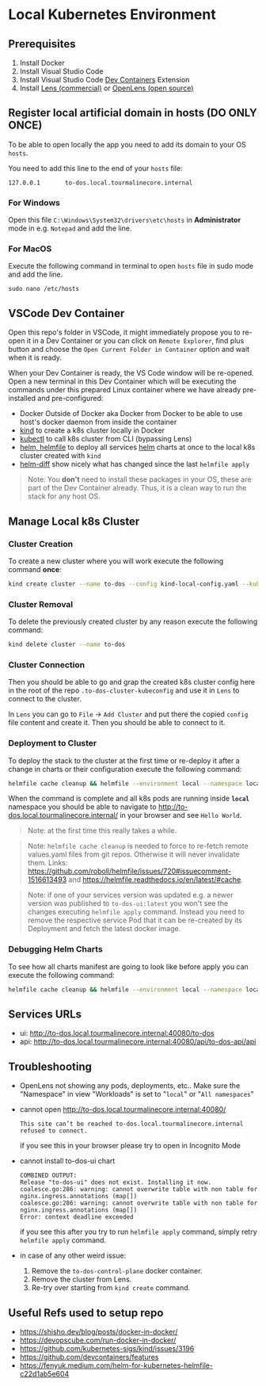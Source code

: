 # Local Kubernetes Environment

## Prerequisites

1. Install Docker
2. Install Visual Studio Code
3. Install Visual Studio Code [Dev Containers](https://marketplace.visualstudio.com/items?itemName=ms-vscode-remote.remote-containers) Extension
3. Install [Lens (commercial)](https://k8slens.dev/) or [OpenLens (open source)](https://github.com/MuhammedKalkan/OpenLens/releases)

## Register local artificial domain in hosts (DO ONLY ONCE)

To be able to open locally the app you need to add its domain to your OS `hosts`.

You need to add this line to the end of your `hosts` file:
```
127.0.0.1       to-dos.local.tourmalinecore.internal
```

### For Windows

Open this file `C:\Windows\System32\drivers\etc\hosts` in **Administrator** mode in e.g. `Notepad` and add the line.

### For MacOS

Execute the following command in terminal to open `hosts` file in sudo mode and add the line.
```
sudo nano /etc/hosts
```

## VSCode Dev Container

Open this repo's folder in VSCode, it might immediately propose you to re-open it in a Dev Container or you can click on `Remote Explorer`, find plus button and choose the `Open Current Folder in Container` option and wait when it is ready.

When your Dev Container is ready, the VS Code window will be re-opened. Open a new terminal in this Dev Container which will be executing the commands under this prepared Linux container where we have already pre-installed and pre-configured:
- Docker Outside of Docker aka Docker from Docker to be able to use host's docker daemon from inside the container 
- [kind](https://kind.sigs.k8s.io/) to create a k8s cluster locally in Docker
- [kubectl](https://kubernetes.io/docs/reference/kubectl/) to call k8s cluster from CLI (bypassing Lens)
- [helm, helmfile](https://github.com/helmfile/helmfile) to deploy all services [helm](https://helm.sh/) charts at once to the local k8s cluster created with `kind`
- [helm-diff](https://github.com/databus23/helm-diff) show nicely what has changed since the last `helmfile apply`

>Note: You **don't** need to install these packages in your OS, these are part of the Dev Container already. Thus, it is a clean way to run the stack for any host OS.

## Manage Local k8s Cluster

### Cluster Creation

To create a new cluster where you will work execute the following command **once**:

```bash
kind create cluster --name to-dos --config kind-local-config.yaml --kubeconfig ./.to-dos-cluster-kubeconfig
```

### Cluster Removal

To delete the previously created cluster by any reason execute the following command:

```bash
kind delete cluster --name to-dos
```

### Cluster Connection

Then you should be able to go and grap the created k8s cluster config here in the root of the repo `.to-dos-cluster-kubeconfig` and use it in `Lens` to connect to the cluster.

In `Lens` you can go to `File` -> `Add Cluster` and put there the copied `config` file content and create it.
Then you should be able to connect to it.

### Deployment to Cluster

To deploy the stack to the cluster at the first time or re-deploy it after a change in charts or their configuration execute the following command:

```bash
helmfile cache cleanup && helmfile --environment local --namespace local -f deploy/helmfile.yaml apply
```

When the command is complete and all k8s pods are running inside **`local`** namespace you should be able to navigate to http://to-dos.local.tourmalinecore.internal/ in your browser and see `Hello World`.

>Note: at the first time this really takes a while.

>Note: `helmfile cache cleanup` is needed to force to re-fetch remote values.yaml files from git repos. Otherwise it will never invalidate them. Links: https://github.com/roboll/helmfile/issues/720#issuecomment-1516613493 and https://helmfile.readthedocs.io/en/latest/#cache.

>Note: if one of your services version was updated e.g. a newer version was published to `to-dos-ui:latest` you won't see the changes executing `helmfile apply` command. Instead you need to remove the respective service Pod that it can be re-created by its Deployment and fetch the latest docker image. 

### Debugging Helm Charts

To see how all charts manifest are going to look like before apply you can execute the following command:

```bash
helmfile cache cleanup && helmfile --environment local --namespace local -f deploy/helmfile.yaml template
```

## Services URLs

- ui: http://to-dos.local.tourmalinecore.internal:40080/to-dos
- api: http://to-dos.local.tourmalinecore.internal:40080/api/to-dos-api/api

## Troubleshooting
- OpenLens not showing any pods, deployments, etc.. Make sure the "Namespace" in view "Workloads" is set to "`local`" or "`All namespaces`"

- cannot open http://to-dos.local.tourmalinecore.internal:40080/
    ```
    This site can’t be reached to-dos.local.tourmalinecore.internal refused to connect.
    ```
    if you see this in your browser please try to open in Incognito Mode
- cannot install to-dos-ui chart
    ```
    COMBINED OUTPUT:
    Release "to-dos-ui" does not exist. Installing it now.
    coalesce.go:286: warning: cannot overwrite table with non table for nginx.ingress.annotations (map[])
    coalesce.go:286: warning: cannot overwrite table with non table for nginx.ingress.annotations (map[])
    Error: context deadline exceeded
    ```
    if you see this after you try to run `helmfile apply` command, simply retry `helmfile apply` command.

- in case of any other weird issue:
    1. Remove the `to-dos-control-plane` docker container.
    2. Remove the cluster from Lens.
    3. Re-try over starting from `kind create` command.

## Useful Refs used to setup repo

- https://shisho.dev/blog/posts/docker-in-docker/
- https://devopscube.com/run-docker-in-docker/
- https://github.com/kubernetes-sigs/kind/issues/3196
- https://github.com/devcontainers/features
- https://fenyuk.medium.com/helm-for-kubernetes-helmfile-c22d1ab5e604
